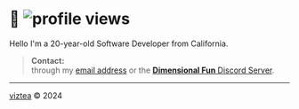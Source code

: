 # 👋 ![profile views](https://komarev.com/ghpvc/?username=viztea)

Hello I'm a 20-year-old Software Developer from California.

> **Contact:**   
> through my <a href="mailto:hi@vzt.gay">email address</a> or the [**Dimensional Fun** Discord Server](https://discord.gg/8R4d8RydT4).

---

[viztea](https://vzt.gay) &copy; 2024
